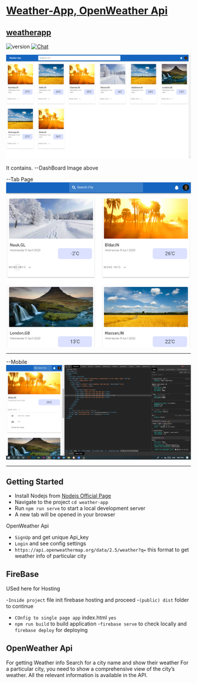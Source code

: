 # [Weather-App, OpenWeather Api](https://chiraghs.me)

## [weatherapp](https://weathereapp.firebaseapp.com/)

![version](https://img.shields.io/badge/version-1.0-blue.svg)   [![Chat](https://img.shields.io/badge/chat-on%20instagram-7289da.svg)](https://www.instagram.com/chirag_hs_/?hl=en)

![Product Gif](/images/main.png)




It contains.
--DashBoard Image above

--Tab Page
![Product Gif](/images/tab.png)


------------------------------------------------------------

--Mobile
![Product Gif](/images/responsive.png)


------------------------------------------------------------


## Getting Started
- Install Nodejs from [Nodejs Official Page](https://nodejs.org/en/)
- Navigate to the project `cd weather-app`
- Run `npm run serve` to start a local development server
- A new tab will be opened in your browser



OpenWeather Api

- `SignUp` and get unique Api_key
- `Login` and see config settings
- `https://api.openweathermap.org/data/2.5/weather?q=` this format to get weather info of particular city


## FireBase
USed here for Hosting

-`Inside project` file init firebase hosting and proceed
-`(public) dist` folder to continue
- `COnfig to single page app` index.html `yes`
- `npm run build` to build application
-`firebase serve` to check locally and `firebase deploy` for deploying

## OpenWeather Api
For getting Weather info Search for a city name and show their weather
For a particular city, you need to show a comprehensive view of the city’s weather.
All the relevant information is available in the API.
